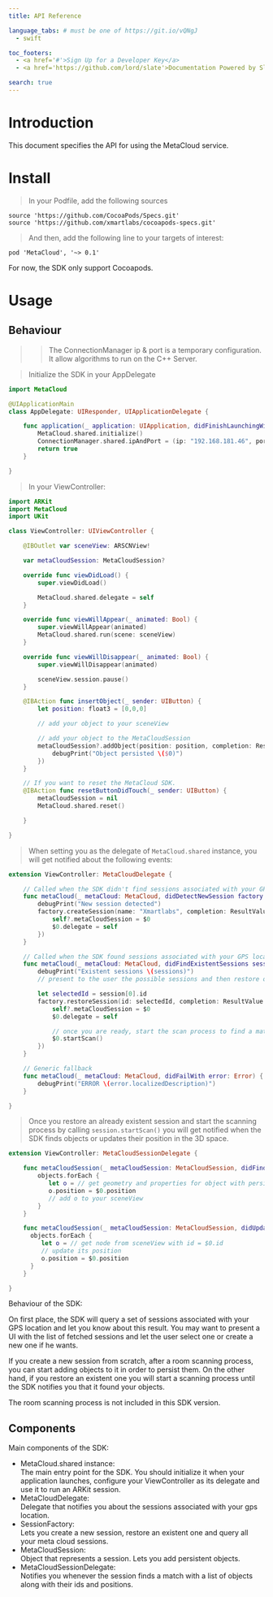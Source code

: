 ```yaml
---
title: API Reference

language_tabs: # must be one of https://git.io/vQNgJ
  - swift

toc_footers:
  - <a href='#'>Sign Up for a Developer Key</a>
  - <a href='https://github.com/lord/slate'>Documentation Powered by Slate</a>

search: true
---
```


# Introduction

This document specifies the API for using the MetaCloud service.

# Install

> In your Podfile, add the following sources

```
source 'https://github.com/CocoaPods/Specs.git'
source 'https://github.com/xmartlabs/cocoapods-specs.git'
```

> And then, add the following line to your targets of interest:

```
pod 'MetaCloud', '~> 0.1'
```

For now, the SDK only support Cocoapods.

# Usage

## Behaviour

>> The ConnectionManager ip & port is a temporary configuration. It allow algorithms to run on the C++ Server.

> Initialize the SDK in your AppDelegate

```swift
import MetaCloud

@UIApplicationMain
class AppDelegate: UIResponder, UIApplicationDelegate {

    func application(_ application: UIApplication, didFinishLaunchingWithOptions launchOptions: [UIApplicationLaunchOptionsKey: Any]?) -> Bool {
        MetaCloud.shared.initialize()
        ConnectionManager.shared.ipAndPort = (ip: "192.168.181.46", port: 8000) // Just for now
        return true
    }

}
```

> In your ViewController:

```swift
import ARKit
import MetaCloud
import UKit

class ViewController: UIViewController {

    @IBOutlet var sceneView: ARSCNView!

    var metaCloudSession: MetaCloudSession?

    override func viewDidLoad() {
        super.viewDidLoad()

        MetaCloud.shared.delegate = self
    }

    override func viewWillAppear(_ animated: Bool) {
        super.viewWillAppear(animated)
        MetaCloud.shared.run(scene: sceneView)
    }

    override func viewWillDisappear(_ animated: Bool) {
        super.viewWillDisappear(animated)

        sceneView.session.pause()
    }

    @IBAction func insertObject(_ sender: UIButton) {
        let position: float3 = [0,0,0]

        // add your object to your sceneView

        // add your object to the MetaCloudSession
        metaCloudSession?.addObject(position: position, completion: ResultValue.handle {
            debugPrint("Object persisted \($0)")
        })
    }

    // If you want to reset the MetaCloud SDK.
    @IBAction func resetButtonDidTouch(_ sender: UIButton) {
        metaCloudSession = nil
        MetaCloud.shared.reset()

    }

}
```

> When setting you as the delegate of `MetaCloud.shared` instance, you will get notified about the following events:

```swift
extension ViewController: MetaCloudDelegate {

    // Called when the SDK didn't find sessions associated with your GPS location.
    func metaCloud(_ metaCloud: MetaCloud, didDetectNewSession factory: SessionFactory) {
        debugPrint("New session detected")
        factory.createSession(name: "Xmartlabs", completion: ResultValue.handle { [weak self] in
            self?.metaCloudSession = $0
            $0.delegate = self
        })
    }

    // Called when the SDK found sessions associated with your GPS location.
    func metaCloud(_ metaCloud: MetaCloud, didFindExistentSessions sessions: [MetaCloudSessionDescriptor], factory: SessionFactory) {
        debugPrint("Existent sessions \(sessions)")
        // present to the user the possible sessions and then restore one of them.

        let selectedId = session[0].id
        factory.restoreSession(id: selectedId, completion: ResultValue.handle { [weak self] in
            self?.metaCloudSession = $0
            $0.delegate = self

            // once you are ready, start the scan process to find a match.
            $0.startScan()
        })
    }

    // Generic fallback
    func metaCloud(_ metaCloud: MetaCloud, didFailWith error: Error) {
        debugPrint("ERROR \(error.localizedDescription)")
    }

}
```

> Once you restore an already existent session and start the scanning process by calling `session.startScan()` you will get notified when the SDK finds objects or updates their position in the 3D space.

```swift
extension ViewController: MetaCloudSessionDelegate {

    func metaCloudSession(_ metaCloudSession: MetaCloudSession, didFindObjects objects: [MetaCloudObject]) {
        objects.forEach {
           let o = // get geometry and properties for object with persisted id = $0.id
           o.position = $0.position
           // add o to your sceneView
        }
    }

    func metaCloudSession(_ metaCloudSession: MetaCloudSession, didUpdateObjects: [MetaCloudObject]) {
      objects.forEach {
         let o = // get node from sceneView with id = $0.id
         // update its position
         o.position = $0.position
      }
    }

}
```

Behaviour of the SDK:

On first place, the SDK will query a set of sessions associated with your GPS location and let you know about this result. You may want to present a UI with the list of fetched sessions and let the user select one or create a new one if he wants.  

If you create a new session from scratch, after a room scanning process, you can start adding objects to it in order to persist them. On the other hand, if you restore an existent one you will start a scanning process until the SDK notifies you that it found your objects.

<aside class="notice">
The room scanning process is not included in this SDK version.
</aside>


## Components

Main components of the SDK:

- MetaCloud.shared instance:  
  The main entry point for the SDK. You should initialize it when your application launches, configure your ViewController as its delegate and use it to run an ARKit session.
- MetaCloudDelegate:  
  Delegate that notifies you about the sessions associated with your gps location.
- SessionFactory:  
  Lets you create a new session, restore an existent one and query all your meta cloud sessions.
- MetaCloudSession:  
  Object that represents a session. Lets you add persistent objects.
- MetaCloudSessionDelegate:  
  Notifies you whenever the session finds a match with a list of objects along with their ids and positions.
